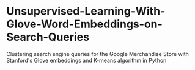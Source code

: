 # Unsupervised-Learning-With-Glove-Word-Embeddings-on-Search-Queries
Clustering search engine queries for the Google Merchandise Store with Stanford's Glove embeddings and K-means algorithm in Python
